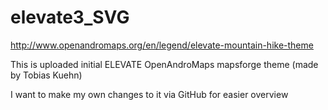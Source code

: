 # elevate3_SVG
http://www.openandromaps.org/en/legend/elevate-mountain-hike-theme

This is uploaded initial ELEVATE OpenAndroMaps mapsforge theme (made by Tobias Kuehn)

I want to make my own changes to it via GitHub for easier overview
